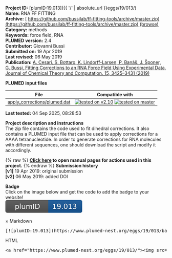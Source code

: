 **Project ID:** [plumID:19.013]({{ '/' | absolute_url }}eggs/19/013/)  
**Name:**  RNA FF FITTING  
**Archive:** [ https://github.com/bussilab/ff-fitting-tools/archive/master.zip](https://github.com/bussilab/ff-fitting-tools/archive/master.zip) [(browse)](https://github.com/bussilab/ff-fitting-tools/tree/master)  
**Category:**  methods  
**Keywords:**  force field, RNA  
**PLUMED version:**  2.4  
**Contributor:**  Giovanni Bussi  
**Submitted on:** 19 Apr 2019  
**Last revised:** 06 May 2019  
**Publication:** [A. Cesari, S. Bottaro, K. Lindorff-Larsen, P. Banáš, J. Šponer, G. Bussi, Fitting Corrections to an RNA Force Field Using Experimental Data. Journal of Chemical Theory and Computation. 15, 3425–3431 (2019)](http://dx.doi.org/10.1021/acs.jctc.9b00206)  
  
**PLUMED input files**  
  
| File     | Compatible with |  
|:--------:|:--------:|  
| [apply_corrections/plumed.dat](./data/apply_corrections/plumed.dat.md) |  [![tested on v2.10](https://img.shields.io/badge/v2.10-passing-green.svg)](data/apply_corrections/plumed.dat.plumed.stderr) [![tested on master](https://img.shields.io/badge/master-passing-green.svg)](data/apply_corrections/plumed.dat.plumed_master.stderr) |  
  
**Last tested:**  04 Sep 2025, 08:28:53
  
**Project description and instructions**  
The zip file contains the code used to fit dihedral corrections. It also contains a PLUMED input file that can be used to apply corrections for a AAAA tetranucleotide. In order to generate corrections for RNA molecules with different sequences, one should download the script and modify it accordingly.

  
{% raw %}
<b><a href="https://www.plumed.org/doc-master/user-doc/html/actionlist/?actions=MATHEVAL,MOLINFO,PUCKERING,TORSION,BIASVALUE,CONSTANT,INCLUDE" target="_blank">Click here</a> to open manual pages for actions used in this project.</b>
{% endraw %}
**Submission history**  
**[v1]** 19 Apr 2019: original submission  
**[v2]** 06 May 2019: added DOI  
  
**Badge**  
Click on the image below and get the code to add the badge to your website!  
<img src="./badge.svg" alt="plumeDnest:19.013" id="myBtn" class="badge">
<div id="myModal" class="modal">
  <div class="modal-content">
    <span class="close">&times;</span>
    Markdown<pre>[![plumID:19.013](https://www.plumed-nest.org/eggs/19/013/badge.svg)](https://www.plumed-nest.org/eggs/19/013/)</pre>
    HTML<pre>&lt;a href="https://www.plumed-nest.org/eggs/19/013/"&gt;&lt;img src="https://www.plumed-nest.org/eggs/19/013/badge.svg" alt="plumID:19.013"&gt;&lt;/a&gt;</pre>
  </div>
</div>
